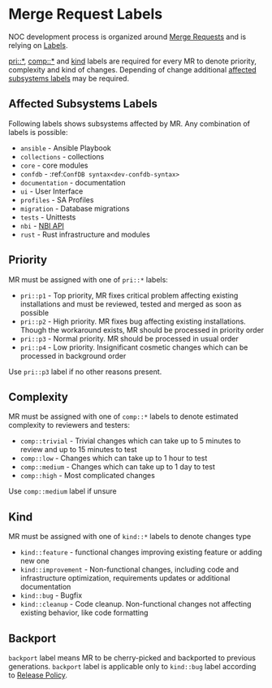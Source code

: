 # Merge Request Labels

NOC development process is organized around [Merge Requests](https://docs.gitlab.com/ee/user/project/merge_requests/)
and is relying on [Labels](https://docs.gitlab.com/ee/user/project/labels.html).

[pri::*](#priority), [comp::*](#complexity)
and [kind](#kind) labels are required for every MR
to denote priority, complexity and kind of changes. Depending
of change additional [affected subsystems labels](#affected-subsystems-labels)
may be required.

## Affected Subsystems Labels

Following labels shows subsystems affected by MR. Any combination of labels is possible:

* `ansible` - Ansible Playbook
* `collections` - collections
* `core` - core modules
* `confdb` - :ref:`ConfDB syntax<dev-confdb-syntax>`
* `documentation` - documentation
* `ui` - User Interface
* `profiles` - SA Profiles
* `migration` - Database migrations
* `tests` - Unittests
* `nbi` - [NBI API](api/nbi/index.md)
* `rust` - Rust infrastructure and modules

## Priority

MR must be assigned with one of `pri::*` labels:

* `pri::p1` - Top priority, MR fixes critical problem affecting
  existing installations and must be reviewed, tested and merged
  as soon as possible
* `pri::p2` - High priority. MR fixes bug affecting existing installations.
  Though the workaround exists, MR should be processed in priority order
* `pri::p3` - Normal priority. MR should be processed in usual order
* `pri::p4` - Low priority. Insignificant cosmetic changes which
  can be processed in background order

Use `pri::p3` label if no other reasons present.

## Complexity

MR must be assigned with one of `comp::*` labels to denote
estimated complexity to reviewers and testers:

* `comp::trivial` - Trivial changes which can take up to 5 minutes
  to review and up to 15 minutes to test
* `comp::low` - Changes which can take up to 1 hour to test
* `comp::medium` - Changes which can take up to 1 day to test
* `comp::high` - Most complicated changes

Use `comp::medium` label if unsure

## Kind

MR must be assigned with one of `kind::*` labels to denote changes type

* `kind::feature` - functional changes improving existing feature
  or adding new one
* `kind::improvement` - Non-functional changes, including code and infrastructure optimization,
  requirements updates or additional documentation
* `kind::bug` - Bugfix
* `kind::cleanup` - Code cleanup. Non-functional changes not affecting existing behavior,
  like code formatting

## Backport

`backport` label means MR to be cherry-picked and backported
to previous generations. `backport` label is applicable only
to `kind::bug` label according to [Release Policy](../releases/policy.md).

